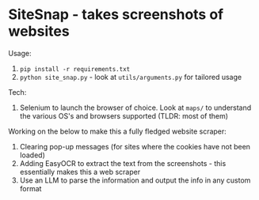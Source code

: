 # SiteSnap - takes screenshots of websites

Usage:
1. `pip install -r requirements.txt`
2. `python site_snap.py` - look at `utils/arguments.py` for tailored usage

Tech:
1. Selenium to launch the browser of choice. Look at `maps/` to understand the various OS's and browsers supported (TLDR: most of them)

Working on the below to make this a fully fledged website scraper:
1. Clearing pop-up messages (for sites where the cookies have not been loaded)
2. Adding EasyOCR to extract the text from the screenshots - this essentially makes this a web scraper
3. Use an LLM to parse the information and output the info in any custom format
